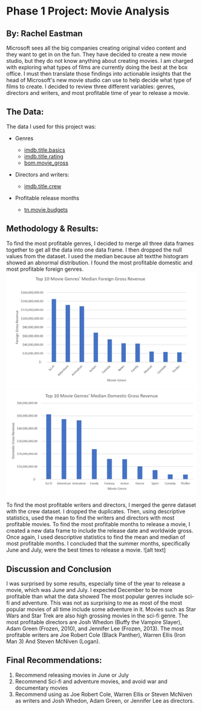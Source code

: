 # Phase 1 Project: Movie Analysis 
## By: Rachel Eastman 
Microsoft sees all the big companies creating original video content and they want to get in on the fun. They have decided to create a new movie studio, but they do not know anything about creating movies. I am charged with exploring what types of films are currently doing the best at the box office. I must then translate those findings into actionable insights that the head of Microsoft's new movie studio can use to help decide what type of films to create.
I decided to review three different variables: genres, directors and writers, and most profitable time of year to release a movie.

## The Data:
The data I used for this project was:
-	Genres
      - [imdb.title.basics](https://github.com/rcasey106/dsc-phase-1-project-v2-3/tree/master/zippedData)
      - [imdb.title.rating](https://github.com/rcasey106/dsc-phase-1-project-v2-3/tree/master/zippedData)
   	- [bom.movie_gross](https://github.com/rcasey106/dsc-phase-1-project-v2-3/tree/master/zippedData)

-  Directors and writers:
      - [imdb.title.crew](https://github.com/rcasey106/dsc-phase-1-project-v2-3/tree/master/zippedData)
      
-  Profitable release months
      - [tn.movie.budgets](https://github.com/rcasey106/dsc-phase-1-project-v2-3/tree/master/zippedData)

## Methodology & Results:
To find the most profitable genres, I decided to merge all three data frames together to get all the data into one data frame. I then dropped the null values from the dataset.  I used the median because alt textthe histogram showed an abnormal distribution. I found the most profitable domestic and most profitable foreign genres.
![alt text](https://raw.githubusercontent.com/rcasey106/dsc-phase-1-project-v2-3/master/foreign.png)
![alt text](https://raw.githubusercontent.com/rcasey106/dsc-phase-1-project-v2-3/master/domestic.png)

To find the most profitable writers and directors, I merged the genre dataset with the crew dataset. I dropped the duplicates. Then, using descriptive statistics, used the mean to find the writers and directors with most profitable movies. 
To find the most profitable months to release a movie, I created a new data frame to include the release date and worldwide gross. Once again, I used descriptive statistics to find the mean and median of most profitable months. I concluded that the summer months, specifically June and July, were the best times to release a movie.
![alt text]


## Discussion and Conclusion
I was surprised by some results, especially time of the year to release a movie, which was June and July.  I expected December to be more profitable than what the data showed
The most popular genres include sci-fi and adventure. This was not as surprising to me as most of the most popular movies of all time include some adventure in it. Movies such as Star Wars and Star Trek are also high grossing movies in the sci-fi genre.
The most profitable directors are Josh Whedon (Buffy the Vampire Slayer), Adam Green (Frozen, 2010), and Jennifer Lee (Frozen, 2013).
The most profitable writers are Joe Robert Cole (Black Panther), Warren Ellis (Iron Man 3)
And Steven McNiven (Logan).

## Final Recommendations:
1.	Recommend releasing movies in June or July
2.	Recommend Sci-fi and adventure movies, and avoid war and documentary movies
3.	Recommend using as Joe Robert Cole, Warren Ellis or Steven McNiven as writers and Josh Whedon, Adam Green, or Jennifer Lee as directors.
